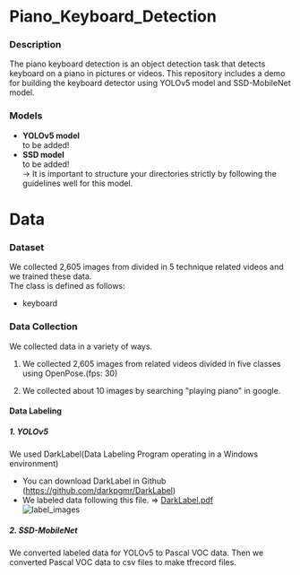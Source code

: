 # Piano_Keyboard_Detection
### Description
The piano keyboard detection is an object detection task that detects keyboard on a piano in pictures or videos. This repository includes a demo for building the keyboard detector using YOLOv5 model and SSD-MobileNet model.

### Models
* <b>YOLOv5 model</b><br>
  to be added!<br>
* <b>SSD model</b><br>
  to be added!<br>
  → It is important to structure your directories strictly by following the guidelines well for this model.
 
# Data

### Dataset
We collected 2,605 images from divided in 5 technique related videos and we trained these data.<br>
The class is defined as follows:<br>
* keyboard
 
### Data Collection
We collected data in a variety of ways.<br>
1. We collected 2,605 images from related videos divided in five classes using OpenPose.(fps: 30)<br>

2. We collected about 10 images by searching "playing piano" in google. <br>
#### Data Labeling
##### 1. YOLOv5
We used DarkLabel(Data Labeling Program operating in a Windows environment)
* You can download DarkLabel in Github (https://github.com/darkpgmr/DarkLabel)<br>
* We labeled data following this file. => [DarkLabel.pdf](https://github.com/PSLeon24/Piano_Keyboard_Detection/files/12312493/DarkLabel.pdf) <br>
![label_images](https://github.com/PSLeon24/Piano_Keyboard_Detection/assets/59058869/f3e197ea-039c-4f82-a60c-8f515d4bd32a)
##### 2. SSD-MobileNet
We converted labeled data for YOLOv5 to Pascal VOC data. Then we converted Pascal VOC data to csv files to make tfrecord files.
